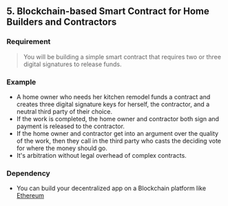 ## 5. Blockchain-based Smart Contract for Home Builders and Contractors 

### Requirement

> You will be building a simple smart contract that requires two or three digital signatures to release funds.

### Example

* A home owner who needs her kitchen remodel funds a contract and creates three digital signature keys for 
herself, the contractor, and a neutral third party of their choice. 
* If the work is completed, the home owner and contractor both sign and payment is released to the contractor.
* If the home owner and contractor get into an argument over the quality of the work, then they call in the third party who casts the deciding vote for where the money should go.
* It's arbitration without legal overhead of complex contracts.

### Dependency

* You can build your decentralized app on a Blockchain platform like [Ethereum](https://www.ethereum.org/)

